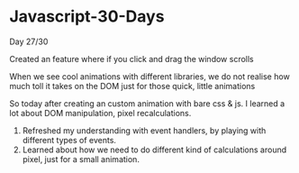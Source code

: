 # Javascript-30-Days


Day 27/30

Created an feature where if you click and drag the window scrolls

When we see cool animations with different libraries, we do not realise how much toll it takes on the DOM just for those quick, little animations

So today after creating an custom animation with bare css & js. I learned a lot about DOM manipulation, pixel recalculations.

1. Refreshed my understanding with event handlers, by playing with different types of events.
2. Learned about how we need to do different kind of calculations around pixel, just for a small animation.